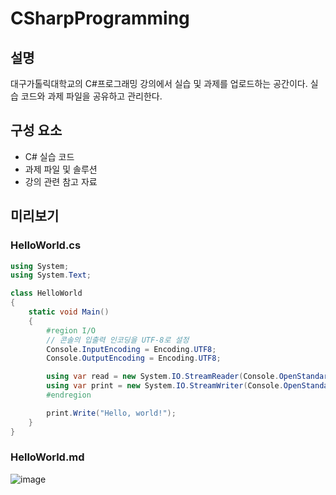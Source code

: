 # CSharpProgramming

## 설명

대구가톨릭대학교의 C#프로그래밍 강의에서 실습 및 과제를 업로드하는 공간이다. 실습 코드와 과제 파일을 공유하고 관리한다.

## 구성 요소

- C# 실습 코드
- 과제 파일 및 솔루션
- 강의 관련 참고 자료

## 미리보기

### HelloWorld.cs
```csharp
using System;
using System.Text;

class HelloWorld
{
    static void Main()
    {
        #region I/O
        // 콘솔의 입출력 인코딩을 UTF-8로 설정
        Console.InputEncoding = Encoding.UTF8;
        Console.OutputEncoding = Encoding.UTF8;

        using var read = new System.IO.StreamReader(Console.OpenStandardInput());
        using var print = new System.IO.StreamWriter(Console.OpenStandardOutput()) { AutoFlush = true };
        #endregion

        print.Write("Hello, world!");
    }
}
```

### HelloWorld.md
![image](https://github.com/user-attachments/assets/46f367f6-db31-4ca3-9c98-17e9e43bdf8f)

